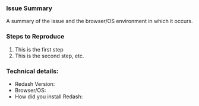 <!-- Welcome to Redash's GitHub repo! 👋🎉

Do you need help or have a question? Checkout the Support category in our discussion forum: https://discuss.redash.io/c/support.

Got an idea for a new feature? Check if it isn't on the roadmap already: http://bit.ly/redash-roadmap and start a new discussion in the features category: https://discuss.redash.io/c/feature-requests 🌟.

Found a bug? Please fill out the sections below... thank you 👍

You can remove this when you post the issue. -->

### Issue Summary

A summary of the issue and the browser/OS environment in which it occurs.

### Steps to Reproduce

1. This is the first step
2. This is the second step, etc.

<!-- Any other info e.g. Why do you consider this to be a bug? What did you expect to happen instead? -->

### Technical details:

* Redash Version:
* Browser/OS:
* How did you install Redash:
